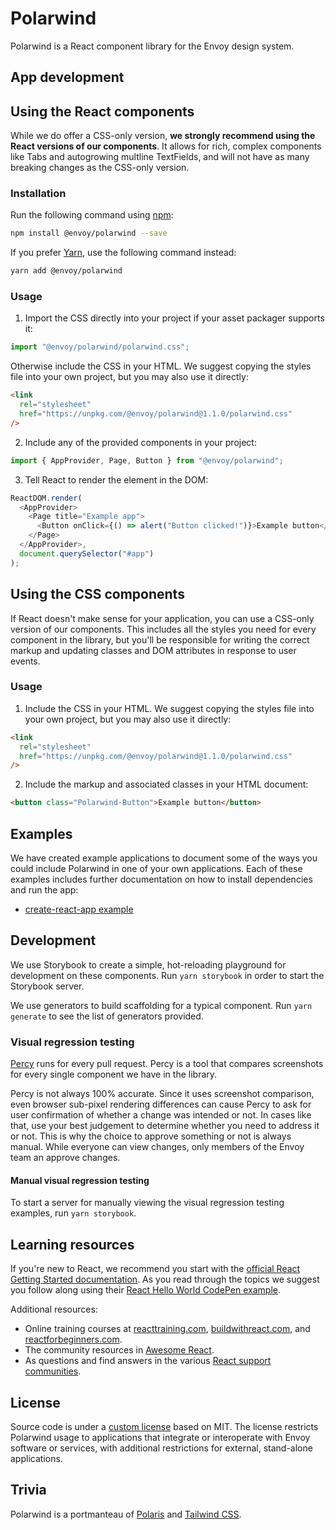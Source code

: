 # Polarwind

Polarwind is a React component library for the Envoy design system.

## App development

## Using the React components

While we do offer a CSS-only version, **we strongly recommend using the React versions of
our components**. It allows for rich, complex components like Tabs and autogrowing
multline TextFields, and will not have as many breaking changes as the CSS-only version.

### Installation

Run the following command using [npm](https://www.npmjs.com/):

```bash
npm install @envoy/polarwind --save
```

If you prefer [Yarn](https://yarnpkg.com/en/), use the following command instead:

```bash
yarn add @envoy/polarwind
```

### Usage

1. Import the CSS directly into your project if your asset packager supports it:

```js
import "@envoy/polarwind/polarwind.css";
```

Otherwise include the CSS in your HTML. We suggest copying the styles file into your own
project, but you may also use it directly:

```html
<link
  rel="stylesheet"
  href="https://unpkg.com/@envoy/polarwind@1.1.0/polarwind.css"
/>
```

2. Include any of the provided components in your project:

```js
import { AppProvider, Page, Button } from "@envoy/polarwind";
```

3. Tell React to render the element in the DOM:

```js
ReactDOM.render(
  <AppProvider>
    <Page title="Example app">
      <Button onClick={() => alert("Button clicked!")}>Example button</Button>
    </Page>
  </AppProvider>,
  document.querySelector("#app")
);
```

## Using the CSS components

If React doesn't make sense for your application, you can use a CSS-only version of our
components. This includes all the styles you need for every component in the library, but
you'll be responsible for writing the correct markup and updating classes and DOM
attributes in response to user events.

### Usage

1. Include the CSS in your HTML. We suggest copying the styles file into your own project,
   but you may also use it directly:

```html
<link
  rel="stylesheet"
  href="https://unpkg.com/@envoy/polarwind@1.1.0/polarwind.css"
/>
```

2. Include the markup and associated classes in your HTML document:

```html
<button class="Polarwind-Button">Example button</button>
```

## Examples

We have created example applications to document some of the ways you could include
Polarwind in one of your own applications. Each of these examples includes further
documentation on how to install dependencies and run the app:

- [create-react-app
  example](https://github.com/envoy/polarwind/tree/master/examples/create-react-app)

## Development

We use Storybook to create a simple, hot-reloading playground for development on these
components. Run `yarn storybook` in order to start the Storybook server.

We use generators to build scaffolding for a typical component. Run `yarn generate` to see
the list of generators provided.

### Visual regression testing

[Percy](https://percy.io/) runs for every pull request. Percy is a tool that compares
screenshots for every single component we have in the library.

Percy is not always 100% accurate. Since it uses screenshot comparison, even browser
sub-pixel rendering differences can cause Percy to ask for user confirmation of whether a
change was intended or not. In cases like that, use your best judgement to determine
whether you need to address it or not. This is why the choice to approve something or not
is always manual. While everyone can view changes, only members of the Envoy team an
approve changes.

#### Manual visual regression testing

To start a server for manually viewing the visual regression testing examples, run `yarn storybook`.

## Learning resources

If you're new to React, we recommend you start with the [official React Getting Started
documentation](https://facebook.github.io/react/docs/hello-world.html). As you read
through the topics we suggest you follow along using their [React Hello World CodePen
example](http://codepen.io/gaearon/pen/ZpvBNJ?editors=0010).

Additional resources:

- Online training courses at [reacttraining.com](http://reacttraining.com),
  [buildwithreact.com](http://buildwithreact.com), and
  [reactforbeginners.com](http://reactforbeginners.com).
- The community resources in [Awesome React](https://github.com/enaqx/awesome-react).
- As questions and find answers in the various [React support
  communities](https://facebook.github.io/react/community/support.html).

## License

Source code is under a [custom license](LICENSE.md) based on MIT. The license restricts
Polarwind usage to applications that integrate or interoperate with Envoy software or
services, with additional restrictions for external, stand-alone applications.

## Trivia

Polarwind is a portmanteau of [Polaris](https://polaris.shopify.com) and [Tailwind
CSS](https://tailwindcss.com/).
